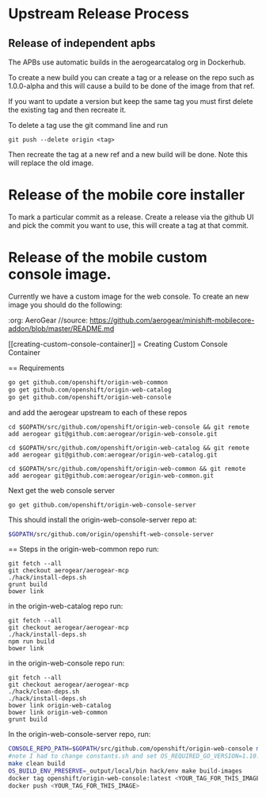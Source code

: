 # Upstream Release Process

## Release of independent apbs

The APBs use automatic builds in the aerogearcatalog org in Dockerhub.

To create a new build you can create a tag or a release on the repo such as 1.0.0-alpha and this will cause a build to be done of the image from that ref. 


If you want to update a version but keep the same tag you must first delete the existing tag and then recreate it.

To delete a tag use the git command line and run

```
git push --delete origin <tag>

```
Then recreate the tag at a new ref and a new build will be done. Note this will replace the old image.


# Release of the mobile core installer

To mark a particular commit as a release. Create a release via the github UI and pick the commit you want to use, this will create a tag at that commit.

# Release of the mobile custom console image.
Currently we have a custom image for the web console. To create an new image you should do the following:

:org: AeroGear
//source: https://github.com/aerogear/minishift-mobilecore-addon/blob/master/README.md


[[creating-custom-console-container]]
= Creating Custom Console Container

== Requirements
```sh
go get github.com/openshift/origin-web-common
go get github.com/openshift/origin-web-catalog
go get github.com/openshift/origin-web-console
```
and add the aerogear upstream to each of these repos
```
cd $GOPATH/src/github.com/openshift/origin-web-console && git remote add aerogear git@github.com:aerogear/origin-web-console.git

cd $GOPATH/src/github.com/openshift/origin-web-catalog && git remote add aerogear git@github.com:aerogear/origin-web-catalog.git

cd $GOPATH/src/github.com/openshift/origin-web-common && git remote add aerogear git@github.com:aerogear/origin-web-common.git

```

Next get the web console server

```
go get github.com/openshift/origin-web-console-server
```

This should install the origin-web-console-server repo at:

```sh
$GOPATH/src/github.com/origin/openshift-web-console-server
```

== Steps
in the origin-web-common repo run:
```
git fetch --all
git checkout aerogear/aerogear-mcp
./hack/install-deps.sh
grunt build
bower link
```

in the origin-web-catalog repo run:
```
git fetch --all
git checkout aerogear/aerogear-mcp
./hack/install-deps.sh
npm run build
bower link
```

in the origin-web-console repo run:
```
git fetch --all
git checkout aerogear/aerogear-mcp
./hack/clean-deps.sh
./hack/install-deps.sh
bower link origin-web-catalog
bower link origin-web-common
grunt build
```

In the origin-web-console-server repo, run:
```sh
CONSOLE_REPO_PATH=$GOPATH/src/github.com/openshift/origin-web-console make vendor-console
#note I had to change constants.sh and set OS_REQUIRED_GO_VERSION=1.10.2
make clean build
OS_BUILD_ENV_PRESERVE=_output/local/bin hack/env make build-images
docker tag openshift/origin-web-console:latest <YOUR_TAG_FOR_THIS_IMAGE>
docker push <YOUR_TAG_FOR_THIS_IMAGE>
```